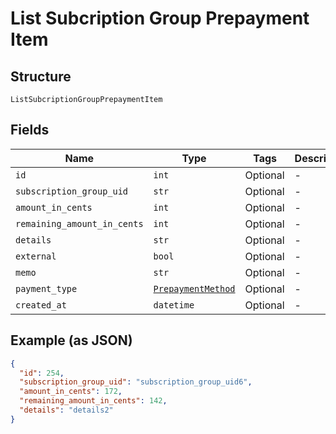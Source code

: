 
# List Subcription Group Prepayment Item

## Structure

`ListSubcriptionGroupPrepaymentItem`

## Fields

| Name | Type | Tags | Description |
|  --- | --- | --- | --- |
| `id` | `int` | Optional | - |
| `subscription_group_uid` | `str` | Optional | - |
| `amount_in_cents` | `int` | Optional | - |
| `remaining_amount_in_cents` | `int` | Optional | - |
| `details` | `str` | Optional | - |
| `external` | `bool` | Optional | - |
| `memo` | `str` | Optional | - |
| `payment_type` | [`PrepaymentMethod`](../../doc/models/prepayment-method.md) | Optional | - |
| `created_at` | `datetime` | Optional | - |

## Example (as JSON)

```json
{
  "id": 254,
  "subscription_group_uid": "subscription_group_uid6",
  "amount_in_cents": 172,
  "remaining_amount_in_cents": 142,
  "details": "details2"
}
```

